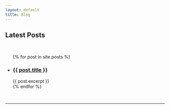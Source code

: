```yaml
---
layout: default
title: Blog
---
```

<h2 class="shadow text-center">Latest Posts</h2>
<br />
<div class="main">
<div class="modal modal-content">
<ul class="nope">
  {% for post in site.posts %}
    <li>
      <h3 class="small"><a href="/rubic{{ post.url }}">{{ post.title }}</a></h3>
      {{ post.excerpt }}
    </li>
  {% endfor %}
</ul>
<br />
<hr class="position-relative py-2 px-4 start-50 translate-middle" />
<br />
</div>
</div>
<br />
